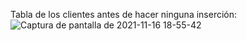 Tabla de los clientes antes de hacer ninguna inserción:
![Captura de pantalla de 2021-11-16 18-55-42](https://user-images.githubusercontent.com/58046649/142048072-0aa7ae51-e5bd-44c5-9563-a745f3ee2889.png)
